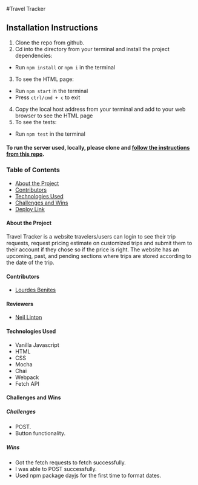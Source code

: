 #Travel Tracker

## Installation Instructions

1. Clone the repo from github.
2. Cd into the directory from your terminal and install the project dependencies:
- Run `npm install` or `npm i` in the terminal
3. To see the HTML page:
- Run `npm start` in the terminal
- Press `ctrl/cmd + c` to exit
4. Copy the local host address from your terminal and add to your web browser to see the HTML page
5. To see the tests:
- Run `npm test` in the terminal

#### To run the server used, locally, please clone and [follow the instructions from this repo](https://frontend.turing.edu/projects/travel-tracker.html).


### Table of Contents
- [About the Project](#about-the-project)
- [Contributors](#contributors)
- [Technologies Used](#technologies-used)
- [Challenges and Wins](#challenges-and-wins)
- [Deploy Link](#deploy-link)

#### About the Project
Travel Tracker is a website travelers/users can login to see their trip requests, request pricing estimate on customized trips and submit them to their account if they chose so if the price is right. The website has an upcoming, past, and pending sections where trips are stored according to the date of the trip.


#### Contributors
 - [Lourdes Benites](https://github.com/lourdesbnts)

 #### Reviewers
 - [Neil Linton](https://github.com/LINTONBNEIL)

#### Technologies Used
- Vanilla Javascript
- HTML
- CSS
- Mocha
- Chai
- Webpack
- Fetch API

#### Challenges and Wins

##### Challenges
- POST.
- Button functionality.

##### Wins
- Got the fetch requests to fetch successfully.
- I was able to POST successfully.
- Used npm package dayjs for the first time to format dates.
